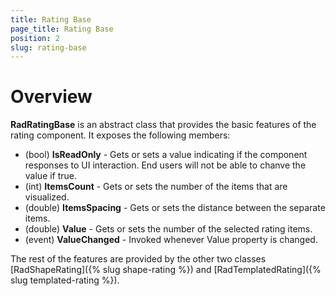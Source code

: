 ```yaml
---
title: Rating Base
page_title: Rating Base
position: 2
slug: rating-base
---
```


# Overview

**RadRatingBase** is an abstract class that provides the basic features of the rating component. It exposes the following members:

 - (bool) **IsReadOnly** - Gets or sets a value indicating if the component responses to UI interaction. End users will not be able to chanve the value if true.
 - (int) **ItemsCount** - Gets or sets the number of the items that are visualized.
 - (double) **ItemsSpacing** - Gets or sets the distance between the separate items.
 - (double) **Value** - Gets or sets the number of the selected rating items.
 - (event) **ValueChanged** - Invoked whenever Value property is changed.

The rest of the features are provided by the other two classes [RadShapeRating]({% slug shape-rating %}) and [RadTemplatedRating]({% slug templated-rating %}).